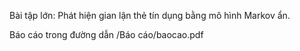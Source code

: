 Bài tập lớn: Phát hiện gian lận thẻ tín dụng bằng mô hình Markov ẩn.

Báo cáo trong đường dẫn /Báo cáo/baocao.pdf


